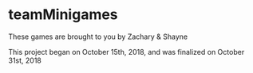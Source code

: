 # teamMinigames

These games are brought to you by Zachary & Shayne

This project began on October 15th, 2018, and was finalized on October 31st, 2018


